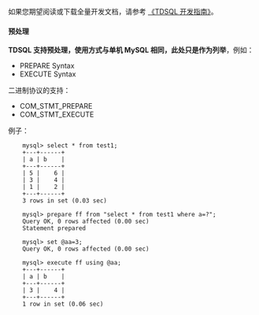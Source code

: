 
如果您期望阅读或下载全量开发文档，请参考 [《TDSQL 开发指南》](https://cloud.tencent.com/document/product/557/7714)。

#### 预处理

**TDSQL 支持预处理，使用方式与单机 MySQL 相同，此处只是作为列举**，例如：

- PREPARE Syntax
- EXECUTE Syntax

二进制协议的支持：

- COM_STMT_PREPARE
- COM_STMT_EXECUTE

例子：
```
	mysql> select * from test1;
	+---+------+
	| a | b    |
	+---+------+
	| 5 |    6 |
	| 3 |    4 |
	| 1 |    2 |
	+---+------+
	3 rows in set (0.03 sec)

	mysql> prepare ff from "select * from test1 where a=?";
	Query OK, 0 rows affected (0.00 sec)
	Statement prepared

	mysql> set @aa=3;
	Query OK, 0 rows affected (0.00 sec)

	mysql> execute ff using @aa;
	+---+------+
	| a | b    |
	+---+------+
	| 3 |    4 |
	+---+------+
	1 row in set (0.06 sec)
```
